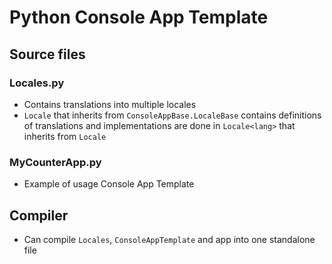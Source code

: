 # Python Console App Template

## Source files

### Locales.py

 - Contains translations into multiple locales
 - `Locale` that inherits from `ConsoleAppBase.LocaleBase` contains definitions of translations and implementations are done in `Locale<lang>` that inherits from `Locale`

### MyCounterApp.py

 - Example of usage Console App Template


## Compiler

 - Can compile `Locales`, `ConsoleAppTemplate` and app into one standalone file
